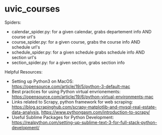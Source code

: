# uvic_courses


Spiders:
- calendar_spider.py: for a given calendar, grabs departement info AND course url's
- course_spider.py: for a given course, grabs the course info AND schedule url's
- schedule_spider.py: for a given schedule grabs schedule info AND section url's
- section_spider.py: for a given section, grabs section info

Helpful Resources:
- Setting up Python3 on MacOS: https://opensource.com/article/19/5/python-3-default-mac
- Best practices for using Python virtual envrionements: https://opensource.com/article/19/6/python-virtual-environments-mac
- Links related to Scrapy, python framework for web scraping: https://blog.scrapinghub.com/scrapy-matplotlib-and-mysql-real-estate-data-analysis, https://www.pythongasm.com/introduction-to-scrapy/
- Useful Sublime Packages for Python Development: https://realpython.com/setting-up-sublime-text-3-for-full-stack-python-development/
